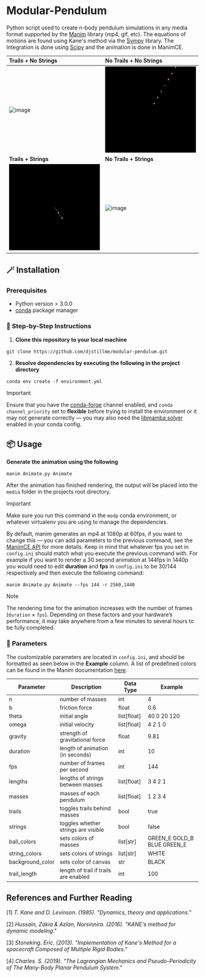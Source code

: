 # Modular-Pendulum

Python script used to create n-body pendulum simulations in any media format supported by the [Manim](https://www.manim.community/) library (mp4, gif, etc).
The equations of motions are found using Kane's method via the [Sympy](https://www.sympy.org) library. The Integration is done using [Scipy](https://scipy.org/) and the animation is done in ManimCE.

| Trails + No Strings          | No Trails + No Strings          |
|:----------------------------|:-------------------------------|
| <img width="400" height="225" alt="image" src="gifs/1.gif" /> | <img width="400" height="225" alt="image" src="gifs/2.gif" /> |
| **Trails + Strings**         | **No Trails + Strings**         |
| <img width="400" height="225" alt="image" src="gifs/3.gif" /> | <img width="400" height="225" alt="image" src="gifs/4.gif" /> |


## 🪄 Installation

### Prerequisites

- Python version > 3.0.0
- [conda](https://docs.conda.io/projects/conda/en/latest/user-guide/install/index.html) package manager

### 🐾 Step-by-Step Instructions

1. **Clone this repository to your local machine**

```
git clone https://github.com/djstillme/modular-pendulum.git
```

2. **Resolve dependencies by executing the following in the project directory**
   
```
conda env create -f environment.yml
```

> [!IMPORTANT]
> Ensure that you have the [conda-forge](https://conda-forge.org/) channel enabled, and `conda channel_priority` set to **flexible**
before trying to install the environment or it may not generate correctly — you may also need the [libmamba solver](https://conda.github.io/conda-libmamba-solver/user-guide/) enabled in your conda config.

## 📦 Usage

**Generate the animation using the following**

```
manim Animate.py Animate
```

After the animation has finished rendering, the output will be placed into the `media` folder in the projects root directory.

> [!IMPORTANT]
> Make sure you run this command in the `modp` conda environment, or whatever virtualenv you are using to manage the dependencies.

By default, manim generates an mp4 at 1080p at 60fps, if you want to change this — you can add parameters to the previous command, see the [ManimCE API](https://docs.manim.community/en/stable/guides/configuration.html) for more details. Keep in mind that whatever fps you set in `config.ini` should match what you execute the previous command with. For example if you want to render a 30 second animation at 144fps in 1440p you would need to edit **duration** and **fps** in `config.ini` to be 30/144 respectively and then execute the following command:

```
manim Animate.py Animate --fps 144 -r 2560,1440
```

> [!NOTE]
> The rendering time for the animation increases with the number of frames (`duration` × `fps`). Depending on these factors and your hardware’s performance, it may take anywhere from a few minutes to several hours to be fully completed.

### 🔧 Parameters

The customizable parameters are located in `config.ini`, and should be formatted as seen below in the **Example** column. A list of predefined colors can be found in the Manim documentation [here](https://docs.manim.community/en/stable/reference/manim.utils.color.manim_colors.html).

| Parameter         | Description                                 | Data Type     | Example                      |
|------------------|---------------------------------------------|---------------|------------------------------|
| n                | number of masses                            | int           | 4                            |
| b                | friction force                              | float         | 0.6                          |
| theta            | initial angle                               | list[float]   | 40 0 20 120                  |
| omega            | initial velocity                            | list[float]   | 4 2 1 0                      |
| gravity          | strength of gravitational force             | float         | 9.81                         |
| duration         | length of animation (in seconds)            | int           | 10                           |
| fps              | number of frames per second                 | int           | 144                          |
| lengths          | lengths of strings between masses           | list[float]   | 3 4 2 1                      |
| masses           | masses of each pendulum                     | list[float]   | 1 2 3 4                      |
| trails           | toggles trails behind masses                | bool          | true                         |
| strings          | toggles whether strings are visible         | bool          | false                        |
| ball_colors      | sets colors of masses                       | list[str]     | GREEN_E GOLD_B BLUE GREEN_E |
| string_colors    | sets colors of strings                      | list[str]     | WHITE                        |
| background_color | sets color of canvas                        | str           | BLACK                        |
| trail_length     | length of trail if trails are enabled       | int           | 100                          |

## References and Further Reading

[1] *T. Kane  and D.  Levinson. (1985). "Dynamics, theory  and applications."*

[2] *Hussain, Zakia & Azlan, Norsinnira. (2016). "KANE's method for dynamic modeling."*

[3] *Stoneking. Eric. (2013). "Implementation of Kane's Method for a spacecraft Composed of Multiple Rigid Bodies."*

[4] *Charles. S. (2019). "The Lagrangian Mechanics and Pseudo-Periodicity of The Many-Body Planar Pendulum System."*
